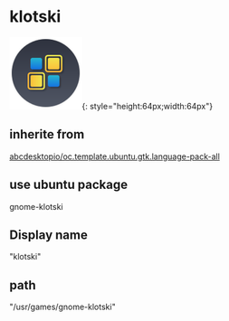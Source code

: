 # klotski
![circle_gnome-klotski.svg](/applications/icons/circle_gnome-klotski.svg){: style="height:64px;width:64px"}
## inherite from
[abcdesktopio/oc.template.ubuntu.gtk.language-pack-all](abcdesktopio/oc.template.ubuntu.gtk.language-pack-all.md)
## use ubuntu package
gnome-klotski
## Display name
"klotski"
## path
"/usr/games/gnome-klotski"
